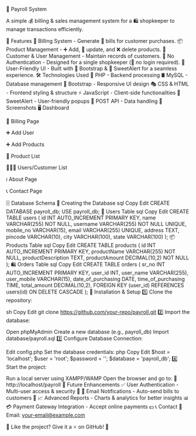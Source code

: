 🏪 Payroll System


A simple 💰 billing & sales management system for a 🛍️ shopkeeper to manage transactions efficiently.

📌 Features
🛒 Billing System - Generate 🧾 bills for customer purchases.
📦 Product Management - ➕ Add, 📝 update, and ❌ delete products.
👥 Customer & User Management - Maintain records of customers.
📜 No Authentication - Designed for a single shopkeeper (🔑 no login required).
🎨 User-Friendly UI - Built with 🎨 Bootstrap & 🔔 SweetAlert for a seamless experience.
🛠️ Technologies Used
🐘 PHP - Backend processing
🛢 MySQL - Database management
🎨 Bootstrap - Responsive UI design
🎭 CSS & HTML - Frontend styling & structure
⚡ JavaScript - Client-side functionalities
🔔 SweetAlert - User-friendly popups
🔄 POST API - Data handling
📸 Screenshots
🖥️ Dashboard


🛒 Billing Page


➕ Add User


➕ Add Products


📜 Product List


🧑‍🤝‍🧑 Users/Customer List


ℹ️ About Page


📞 Contact Page


🗄️ Database Schema
🏦 Creating the Database
sql
Copy
Edit
CREATE DATABASE payroll_db;
USE payroll_db;
👥 Users Table
sql
Copy
Edit
CREATE TABLE users (
    id INT AUTO_INCREMENT PRIMARY KEY,
    name VARCHAR(255) NOT NULL,
    username VARCHAR(255) NOT NULL UNIQUE,
    mobile_no VARCHAR(15),
    email VARCHAR(255) UNIQUE,
    address TEXT,
    pincode VARCHAR(10),
    city VARCHAR(100),
    state VARCHAR(100)
);
📦 Products Table
sql
Copy
Edit
CREATE TABLE products (
    id INT AUTO_INCREMENT PRIMARY KEY,
    productName VARCHAR(255) NOT NULL,
    productDescription TEXT,
    productAmount DECIMAL(10,2) NOT NULL
);
🛍 Orders Table
sql
Copy
Edit
CREATE TABLE orders (
    sr_no INT AUTO_INCREMENT PRIMARY KEY,
    user_id INT,
    user_name VARCHAR(255),
    user_mobile VARCHAR(15),
    date_of_purchasing DATE,
    time_of_purchasing TIME,
    total_amount DECIMAL(10,2),
    FOREIGN KEY (user_id) REFERENCES users(id) ON DELETE CASCADE
);
🚀 Installation & Setup
1️⃣ Clone the repository:

sh
Copy
Edit
git clone https://github.com/your-repo/payroll.git
2️⃣ Import the database:

Open phpMyAdmin
Create a new database (e.g., payroll_db)
Import database/payroll.sql
3️⃣ Configure Database Connection:

Edit config.php
Set the database credentials:
php
Copy
Edit
$host = 'localhost';
$user = 'root';
$password = '';
$database = 'payroll_db';
4️⃣ Start the project:

Run a local server using XAMPP/WAMP
Open the browser and go to:
🔗 http://localhost/payroll
🔮 Future Enhancements
✅ User Authentication - Multi-user access & security 🔐
📧 Email Notifications - Auto-send bills to customers 📩
📈 Advanced Reports - Charts & analytics for better insights 📊
💳 Payment Gateway Integration - Accept online payments 💵
📞 Contact
📧 Email: your-email@example.com

🌟 Like the project? Give it a ⭐ on GitHub! 🚀
